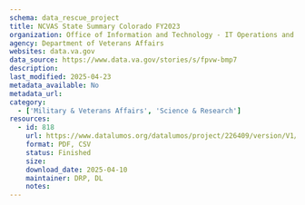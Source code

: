 ```yaml
---
schema: data_rescue_project 
title: NCVAS State Summary Colorado FY2023
organization: Office of Information and Technology - IT Operations and Services (ITOPS)
agency: Department of Veterans Affairs
websites: data.va.gov
data_source: https://www.data.va.gov/stories/s/fpvw-bmp7
description: 
last_modified: 2025-04-23
metadata_available: No
metadata_url: 
category:
  - ['Military & Veterans Affairs', 'Science & Research'] 
resources:
  - id: 818
    url: https://www.datalumos.org/datalumos/project/226409/version/V1/view
    format: PDF, CSV
    status: Finished
    size: 
    download_date: 2025-04-10
    maintainer: DRP, DL
    notes: 
---
```

